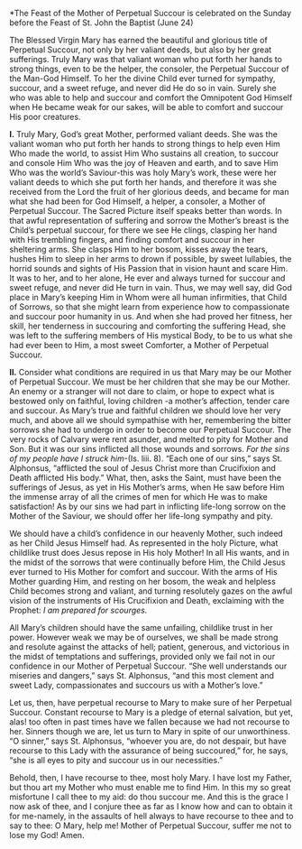 
*The Feast of the Mother of Perpetual Succour is celebrated on the Sunday before the Feast of St. John the Baptist (June 24)

The Blessed Virgin Mary has earned the beautiful and glorious title of Perpetual Succour, not only by her valiant deeds, but also by her great sufferings. Truly Mary was that valiant woman who put forth her hands to strong things, even to be the helper, the consoler, the Perpetual Succour of the Man-God Himself. To her the divine Child ever turned for sympathy, succour, and a sweet refuge, and never did He do so in vain. Surely she who was able to help and succour and comfort the Omnipotent God Himself when He became weak for our sakes, will be able to comfort and succour His poor creatures.

**I\.** Truly Mary, God’s great Mother, performed valiant deeds. She was the valiant woman who put forth her hands to strong things to help even Him Who made the world, to assist Him Who sustains all creation, to succour and console Him Who was the joy of Heaven and earth, and to save Him Who was the world’s Saviour-this was holy Mary’s work, these were her valiant deeds to which she put forth her hands, and therefore it was she received from the Lord the fruit of her glorious deeds, and became for man what she had been for God Himself, a helper, a consoler, a Mother of Perpetual Succour. The Sacred Picture itself speaks better than words. In that awful representation of suffering and sorrow the Mother’s breast is the Child’s perpetual succour, for there we see He clings, clasping her hand with His trembling fingers, and finding comfort and succour in her sheltering arms. She clasps Him to her bosom, kisses away the tears, hushes Him to sleep in her arms to drown if possible, by sweet lullabies, the horrid sounds and sights of His Passion that in vision haunt and scare Him. It was to her, and to her alone, He ever and always turned for succour and sweet refuge, and never did He turn in vain. Thus, we may well say, did God place in Mary’s keeping Him in Whom were all human infirmities, that Child of Sorrows, so that she might learn from experience how to compassionate and succour poor humanity in us. And when she had proved her fitness, her skill, her tenderness in succouring and comforting the suffering Head, she was left to the suffering members of His mystical Body, to be to us what she had ever been to Him, a most sweet Comforter, a Mother of Perpetual Succour.

**II\.** Consider what conditions are required in us that Mary may be our Mother of Perpetual Succour. We must be her children that she may be our Mother. An enemy or a stranger will not dare to claim, or hope to expect what is bestowed only on faithful, loving children -a mother’s affection, tender care and succour. As Mary’s true and faithful children we should love her very much, and above all we should sympathise with her, remembering the bitter sorrows she had to undergo in order to become our Perpetual Succour. The very rocks of Calvary were rent asunder, and melted to pity for Mother and Son. But it was our sins inflicted all those wounds and sorrows. _For the sins of my people have I struck him_-(Is. liii. 8). “Each one of our sins,” says St. Alphonsus, “afflicted the soul of Jesus Christ more than Crucifixion and Death afflicted His body.” What, then, asks the Saint, must have been the sufferings of Jesus, as yet in His Mother’s arms, when He saw before Him the immense array of all the crimes of men for which He was to make satisfaction! As by our sins we had part in inflicting life-long sorrow on the Mother of the Saviour, we should offer her life-long sympathy and pity.

We should have a child’s confidence in our heavenly Mother, such indeed as her Child Jesus Himself had. As represented in the holy Picture, what childlike trust does Jesus repose in His holy Mother! In all His wants, and in the midst of the sorrows that were continually before Him, the Child Jesus ever turned to His Mother for comfort and succour. With the arms of His Mother guarding Him, and resting on her bosom, the weak and helpless Child becomes strong and valiant, and turning resolutely gazes on the awful vision of the instruments of His Crucifixion and Death, exclaiming with the Prophet: _I am prepared for scourges._

All Mary’s children should have the same unfailing, childlike trust in her power. However weak we may be of ourselves, we shall be made strong and resolute against the attacks of hell; patient, generous, and victorious in the midst of temptations and sufferings, provided only we fail not in our confidence in our Mother of Perpetual Succour. “She well understands our miseries and dangers,” says St. Alphonsus, “and this most clement and sweet Lady, compassionates and succours us with a Mother’s love.”

Let us, then, have perpetual recourse to Mary to make sure of her Perpetual Succour. Constant recourse to Mary is a pledge of eternal salvation, but yet, alas! too often in past times have we fallen because we had not recourse to her. Sinners though we are, let us turn to Mary in spite of our unworthiness. “O sinner,” says St. Alphonsus, “whoever you are, do not despair, but have recourse to this Lady with the assurance of being succoured,” for, he says, “she is all eyes to pity and succour us in our necessities.”

Behold, then, I have recourse to thee, most holy Mary. I have lost my Father, but thou art my Mother who must enable me to find Him. In this my so great misfortune I call thee to my aid: do thou succour me. And this is the grace I now ask of thee, and I conjure thee as far as I know how and can to obtain it for me-namely, in the assaults of hell always to have recourse to thee and to say to thee: O Mary, help me! Mother of Perpetual Succour, suffer me not to lose my God! Amen.

